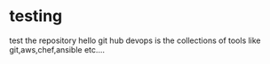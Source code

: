 # testing
test the repository
hello git hub 
devops is the collections of tools like git,aws,chef,ansible etc....
